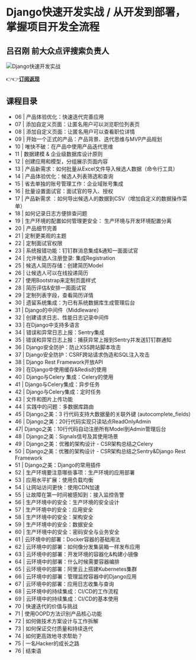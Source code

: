 Django快速开发实战 / 从开发到部署，掌握项目开发全流程
===============================

吕召刚 **前大众点评搜索负责人**
------------------

![Django快速开发实战](https://www.geekgay.com/storage/geek/geek_4feaa825b769318ec3aff9e568aec45c.jpg)  
  
👉👉[**订阅返现**](https://time.geekbang.org/column/intro/100061901?code=6rl2akvDG7riV7LzLd6jpBSQyNdq8X%2FSrWBXIn-qxn8%3D "Django快速开发实战")  
  
课程目录
----

  
  
- 06 | 产品体验优化：快速迭代完善应用
- 07 | 添加自定义页面：让匿名用户可以浏览职位列表页
- 08 | 添加自定义页面：让匿名用户可以查看职位详情
- 09 | 开始一个正式的产品：产品背景、迭代思维与MVP产品规划
- 10 | 唯快不破：在产品中使用产品迭代思维
- 11 | 数据建模 &amp; 企业级数据库设计原则
- 12 | 创建应用和模型，分组展示页面内容
- 13 | 产品新需求：如何批量从Excel文件导入候选人数据（命令行工具）
- 14 | 产品体验优化：候选人列表筛选和查询
- 15 | 省去单独的账号管理工作：企业域账号集成
- 16 | 批量设置面试官：面试官的导入、授权
- 17 | 产品新需求 ：如何导出候选人的数据到CSV（增加自定义的数据操作菜单）
- 18 | 如何记录日志方便排查问题
- 19 | 生产环境的配置如何管理更安全： 生产环境与开发环境配置分离
- 20 | 产品细节完善
- 21 | 定制更美观的主题
- 22 | 定制面试官权限
- 23 | 系统报错功能：钉钉群消息集成&amp;通知一面面试官
- 24 | 允许候选人注册登录: 集成Registration
- 25 | 候选人简历存储：创建简历Model
- 26 | 让候选人可以在线投递简历
- 27 | 使用Bootstrap来定制页面样式
- 28 | 简历评估&amp;安排一面面试官
- 29 | 定制列表字段，查看简历详情
- 30 | 遗留系统集成：为已有系统数据库生成管理后台
- 31 | Django的中间件（Middleware）
- 32 | 创建请求日志、性能日志记录中间件
- 33 | 在Django中支持多语言
- 34 | 错误和异常日志上报：Sentry集成
- 35 | 错误和异常日志上报：捕获异常上报到Sentry并发送钉钉群通知
- 36 | Django安全防护：防止XSS跨站脚本攻击
- 37 | Django安全防护：CSRF跨站请求伪造和SQL注入攻击
- 38 | Django Rest Framework开放API
- 39 | 在Django中使用缓存&amp;Redis的使用
- 40 | Django与Celery 集成：Celery的使用
- 41 | Django与Celery集成：异步任务
- 42 | Django与Celery集成：定时任务
- 43 | 文件和图片上传功能
- 44 | 实践中的问题：多数据库路由
- 45 | Django之美：3 行代码支持大数据量的关联外键 (autocomplete\_fields)
- 46 | Django之美：20行代码实现只读站点ReadOnlyAdmin
- 47| Django之美：10行代码自动注册所有Model到Admin管理后台
- 48 | Django之美：Signals信号及其使用场景
- 49 | Django之美：优雅的架构设计 - CSR架构总结之Celery
- 50 | Django之美：优雅的架构设计 - CSR架构总结之Sentry&amp;Django Rest Framework
- 51 | Django之美：Django的常用插件
- 52 | 生产环境要注意哪些事项：生产环境的应用部署
- 53 | 应用水平扩展：使用负载均衡
- 54 | 让网站访问更快：使用CDN加速
- 55 | 让故障在第一时间被感知到：接入监控告警
- 56 | 生产环境中的安全：生产环境的安全设计
- 57 | 生产环境中的安全：应用安全
- 58 | 生产环境中的安全：架构安全
- 59 | 生产环境中的安全：数据安全
- 60 | 生产环境中的安全：密码安全与业务安全
- 61 | 云环境中的部署：Docker容器的基础用法
- 62 | 云环境中的部署：如何像分发集装箱一样发布应用
- 63 | 云环境中的部署：开发环境的容器化&amp;构建小镜像
- 64 | 云环境中的部署：什么时候需要容器编排
- 65 | 云环境中的部署：阿里云上搭建Kubernetes集群
- 66 | 云环境中的部署：管理监控容器中的Django应用
- 67 | 云环境中的部署：应用日志收集与查询
- 68 | 云环境中的持续集成：CI/CD的工作流程
- 69 | 云环境中的持续集成：CI/CD的基本使用
- 70 | 快速迭代的价值与挑战
- 71 | 使用OOPD方法识别产品核心功能
- 72 | 如何做技术方案设计与工作拆解
- 73 | 如何保证交付质量和持续迭代
- 74 | 如何更高效地寻求帮助？
- 75 | 一名Hacker的成长之路
- 76 | 结束语